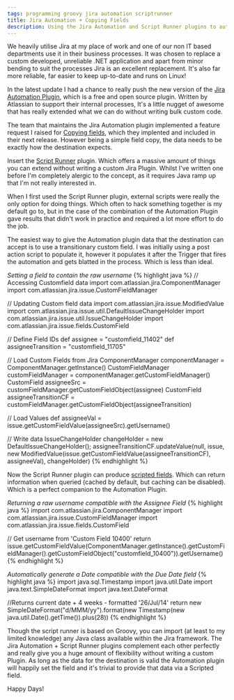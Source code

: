 ```yaml
---
tags: programming groovy jira automation scriptrunner
title: Jira Automation + Copying Fields
description: Using the Jira Automation and Script Runner plugins to automatically set fields.
---
```


We heavily utilise Jira at my place of work and one of our non IT based departments use it in their business processes. It was chosen to replace a custom developed, unreliable .NET application and apart from minor bending to suit the processes Jira is an excellent replacement. It's also far more reliable, far easier to keep up-to-date and runs on Linux!

In the latest update I had a chance to really push the new version of the [Jira Automation Plugin](https://marketplace.atlassian.com/plugins/com.atlassian.plugin.automation.jira-automation-plugin), which is a free and open source plugin. Written by Atlassian to support their internal processes, It's a little nugget of awesome that has really extended what we can do without writing bulk custom code.
<!--more-->

The team that maintains the Jira Automation plugin implemented a feature request I raised for [Copying fields](https://bitbucket.org/atlassianlabs/automation/issue/10/copy-field-contents-to-another), which they implented and included in their next release. However being a simple field copy, the data needs to be exactly how the destination expects.

Insert the [Script Runner](https://marketplace.atlassian.com/plugins/com.onresolve.jira.groovy.groovyrunner) plugin. Which offers a massive amount of things you can extend without writing a custom Jira Plugin. Whilst I've written one before I'm completely alergic to the concept, as it requires Java ramp up that I'm not really interested in.

When I first used the Script Runner plugin, external scripts were really the only option for doing things. Which often to hack something together is my default go to, but in the case of the combination of the Automation Plugin gave results that didn't work in practice and required a lot more effort to do the job.

The easiest way to give the Automation plugin data that the destination can accept is to use a transitionary custom field. I was initially using a post action script to populate it, however it populates it after the Trigger that fires the automation and gets blatted in the process. Which is less than ideal.

*Setting a field to contain the raw username*
{% highlight java %}
// Accessing Customfield data
import com.atlassian.jira.ComponentManager
import com.atlassian.jira.issue.CustomFieldManager

// Updating Custom field data
import com.atlassian.jira.issue.ModifiedValue
import com.atlassian.jira.issue.util.DefaultIssueChangeHolder
import com.atlassian.jira.issue.util.IssueChangeHolder
import com.atlassian.jira.issue.fields.CustomField

// Define Field IDs
def assignee = "customfield_11402"
def assigneeTransition = "customfield_11705"

// Load Custom Fields from Jira
ComponentManager componentManager = ComponentManager.getInstance()
CustomFieldManager customFieldManager = componentManager.getCustomFieldManager()
CustomField assigneeSrc = customFieldManager.getCustomFieldObject(assignee)
CustomField assigneeTransitionCF = customFieldManager.getCustomFieldObject(assigneeTransition)

// Load Values
def assigneeVal = issue.getCustomFieldValue(assigneeSrc).getUsername()

// Write data
IssueChangeHolder changeHolder = new DefaultIssueChangeHolder();
assigneeTransitionCF.updateValue(null, issue, new ModifiedValue(issue.getCustomFieldValue(assigneeTransitionCF), assigneeVal), changeHolder)
{% endhighlight %}

Now the Script Runner plugin can produce [scripted fields](https://jamieechlin.atlassian.net/wiki/display/GRV/Scripted+Fields). Which can return information when queried (cached by default, but caching can be disabled). Which is a perfect companion to the Automation Plugin.

*Returning a raw username compatible with the Assignee Field*
{% highlight java %}
import com.atlassian.jira.ComponentManager
import com.atlassian.jira.issue.CustomFieldManager
import com.atlassian.jira.issue.fields.CustomField

// Get username from 'Custom Field 10400'
return issue.getCustomFieldValue(ComponentManager.getInstance().getCustomFieldManager().getCustomFieldObject("customfield_10400")).getUsername()
{% endhighlight %}

*Automatically generate a Date compatible with the Due Date field*
{% highlight java %}
import java.sql.Timestamp
import java.util.Date
import java.text.SimpleDateFormat
import java.text.DateFormat

//Returns current date + 4 weeks - formatted '26/Jul/14'
return new SimpleDateFormat("d/MMM/yy").format(new Timestamp(new java.util.Date().getTime()).plus(28))
{% endhighlight %}

Though the script runner is based on Groovy, you can import (at least to my limited knowledge) any Java class available within the Jira framework. The Jira Automation + Script Runner plugins complement each other perfectly and really give you a huge amount of flexibility without writing a custom Plugin. As long as the data for the destination is valid the Automation plugin will happily set the field and it's trivial to provide that data via a Scripted field.

Happy Days!
